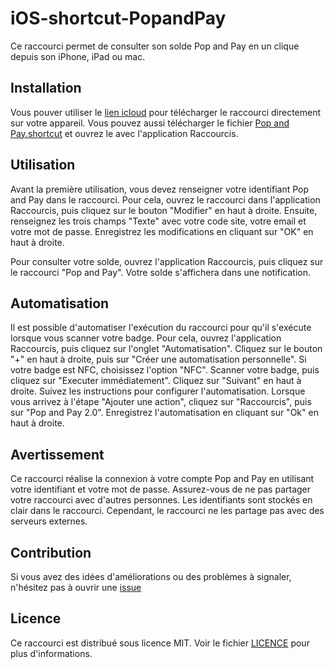# iOS-shortcut-PopandPay

Ce raccourci permet de consulter son solde Pop and Pay en un clique depuis son iPhone, iPad ou mac.

## Installation
Vous pouver utiliser le [lien icloud](https://www.icloud.com/shortcuts/eeab720f36f34d9ab911546e485d56c5) pour télécharger le raccourci directement sur votre appareil.
Vous pouvez aussi télécharger le fichier [Pop and Pay.shortcut](Pop%20and%20Pay.shortcut) et ouvrez le avec l'application Raccourcis.

## Utilisation
Avant la première utilisation, vous devez renseigner votre identifiant Pop and Pay dans le raccourci. Pour cela, ouvrez le raccourci dans l'application Raccourcis, puis cliquez sur le bouton "Modifier" en haut à droite. Ensuite, renseignez les trois champs "Texte" avec votre code site, votre email et votre mot de passe. Enregistrez les modifications en cliquant sur "OK" en haut à droite.

Pour consulter votre solde, ouvrez l'application Raccourcis, puis cliquez sur le raccourci "Pop and Pay". Votre solde s'affichera dans une notification.

## Automatisation
Il est possible d'automatiser l'exécution du raccourci pour qu'il s'exécute lorsque vous scanner votre badge. Pour cela, ouvrez l'application Raccourcis, puis cliquez sur l'onglet "Automatisation". Cliquez sur le bouton "+" en haut à droite, puis sur "Créer une automatisation personnelle". Si votre badge est NFC, choisissez l'option "NFC".
Scanner votre badge, puis cliquez sur "Executer immédiatement". Cliquez sur "Suivant" en haut à droite.
Suivez les instructions pour configurer l'automatisation. Lorsque vous arrivez à l'étape "Ajouter une action", cliquez sur "Raccourcis", puis sur "Pop and Pay 2.0". Enregistrez l'automatisation en cliquant sur "Ok" en haut à droite.

## Avertissement
Ce raccourci réalise la connexion à votre compte Pop and Pay en utilisant votre identifiant et votre mot de passe. Assurez-vous de ne pas partager votre raccourci avec d'autres personnes. Les identifiants sont stockés en clair dans le raccourci. Cependant, le raccourci ne les partage pas avec des serveurs externes.

## Contribution
Si vous avez des idées d'améliorations ou des problèmes à signaler, n'hésitez pas à ouvrir une [issue](https://github.com/sylvainvallot/iOS-shortcut-PopandPay/issues)

## Licence
Ce raccourci est distribué sous licence MIT. Voir le fichier [LICENCE](LICENCE) pour plus d'informations.
